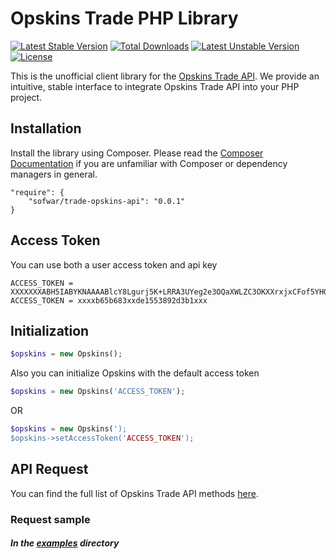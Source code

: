 # Opskins Trade PHP Library

[![Latest Stable Version](https://poser.pugx.org/sofwar/trade-opskins-api/v/stable)](https://packagist.org/packages/sofwar/trade-opskins-api)
[![Total Downloads](https://poser.pugx.org/sofwar/trade-opskins-api/downloads)](https://packagist.org/packages/sofwar/trade-opskins-api)
[![Latest Unstable Version](https://poser.pugx.org/sofwar/trade-opskins-api/v/unstable)](https://packagist.org/packages/sofwar/trade-opskins-api)
[![License](https://poser.pugx.org/sofwar/trade-opskins-api/license)](https://packagist.org/packages/sofwar/trade-opskins-api)


This is the unofficial client library for the [Opskins Trade API][1]. We provide an intuitive, stable interface to integrate Opskins Trade API into your PHP project.

## Installation

Install the library using Composer. Please read the [Composer Documentation](https://getcomposer.org/doc/01-basic-usage.md) if you are unfamiliar with Composer or dependency managers in general.

```composer
"require": {
    "sofwar/trade-opskins-api": "0.0.1"
}
```

## Access Token 
You can use both a user access token and api key
```text
ACCESS_TOKEN = XXXXXXXABH5IABYKNAAAABlcY8Lgurj5K+LRRA3UYeg2e3OQaXWLZC3OKXXrxjxCFof5YHQ=
ACCESS_TOKEN = xxxxb65b683xxde1553892d3b1xxx
```

## Initialization

```php
$opskins = new Opskins();
```

Also you can initialize Opskins with the default access token

```php
$opskins = new Opskins('ACCESS_TOKEN');   
```
OR
```php 
$opskins = new Opskins(');  
$opskins->setAccessToken('ACCESS_TOKEN'); 
```

## API Request
You can find the full list of Opskins Trade API methods [here][1].

### Request sample

##### In the [examples][2] directory


[1]: https://github.com/OPSkins/trade-opskins-api
[2]: https://github.com/sofwar/trade-opskins-api/tree/master/examples